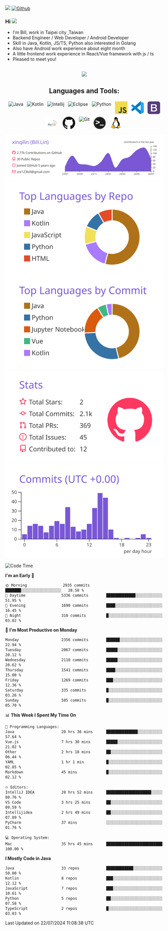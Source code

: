 
![](https://visitor-badge.laobi.icu/badge?page_id=xinqilin.xinqilin)
[![Github](https://img.shields.io/github/followers/xinqilin?label=Follow&style=social)](https://github.com/xinqilin)

### Hi <img src="https://raw.githubusercontent.com/MartinHeinz/MartinHeinz/master/wave.gif" width="35px">

- I'm Bill, work in Taipei city ,Taiwan
- Backend Engineer / Web Developer / Android Developer
- Skill in Java, Kotlin, JS/TS, Python also interested in Golang
- Also have Android work experience about eight month
- A little frontend work experience in React/Vue framework with js / ts
- Pleased to meet you!


<br />

<div align="center">
<img src="https://github-profile-trophy.vercel.app/?username=xinqilin&column=5&margin-w=15&margin-h=15" />

## Languages and Tools:
<p align="center">
<img alt="Java" src="https://raw.githubusercontent.com/jmnote/z-icons/master/svg/java.svg" height="40" style="vertical-align:top; margin:4px">
<img alt="Kotlin" src="https://img.icons8.com/color/48/000000/kotlin.png" height="40" style="vertical-align:top; margin:4px">
<img alt="Intellij" src="https://img.icons8.com/color/48/000000/intellij-idea.png" height="40" style="vertical-align:top; margin:4px"/>
<img alt="Eclipse" src="https://img.icons8.com/ios-filled/50/000000/java-eclipse.png" height="40" style="vertical-align:top; margin:4px"/>
<img alt="Python" height="40" style="vertical-align:top; margin:4px" src="https://cdn.jsdelivr.net/gh/devicons/devicon/icons/python/python-plain.svg" />
<img alt="Javascript" src="https://raw.githubusercontent.com/github/explore/80688e429a7d4ef2fca1e82350fe8e3517d3494d/topics/javascript/javascript.png" height="40" style="vertical-align:top; margin:4px">
<img alt="VS Code" src="https://raw.githubusercontent.com/github/explore/80688e429a7d4ef2fca1e82350fe8e3517d3494d/topics/visual-studio-code/visual-studio-code.png"  height="40" style="vertical-align:top; margin:4px">
<img alt="Bootstrap"  src="https://raw.githubusercontent.com/github/explore/80688e429a7d4ef2fca1e82350fe8e3517d3494d/topics/bootstrap/bootstrap.png" height="40" style="vertical-align:top; margin:4px">
<img alt="MySQL"src="https://raw.githubusercontent.com/github/explore/80688e429a7d4ef2fca1e82350fe8e3517d3494d/topics/mysql/mysql.png" height="40" style="vertical-align:top; margin:4px">
<img alt="Github" src="https://raw.githubusercontent.com/github/explore/78df643247d429f6cc873026c0622819ad797942/topics/github/github.png" height="40" style="vertical-align:top; margin:4px">

<img alt="Git" src="https://raw.githubusercontent.com/jmnote/z-icons/master/svg/git.svg" height="40" style="vertical-align:top; margin:4px">
<img alt="Terminal" src="https://raw.githubusercontent.com/github/explore/80688e429a7d4ef2fca1e82350fe8e3517d3494d/topics/terminal/terminal.png" height="40" style="vertical-align:top; margin:4px">
<img alt="Linux" src="https://raw.githubusercontent.com/github/explore/80688e429a7d4ef2fca1e82350fe8e3517d3494d/topics/linux/linux.png" height="40" style="vertical-align:top; margin:4px" alt="Windows" height="40" style="vertical-align:top; margin:4px">
</p>

<!-- <p align="center"><img  src="https://leetcode.card.workers.dev/?username=xinqilin&theme=auto" alt="xinqilin-leetcode" /></p> -->

<!-- <div width="100%">   
 <a href="https://readme-stats-cfgj2cxdy.vercel.app/api?username=xinqilin&count_private=true&show_icons=true&theme=algolia">
   <img  align="left" src="https://github-readme-stats.vercel.app/api?username=xinqilin&show_icons=true&theme=algolia&card_width=4" width="400"/>
 </a>
 <a href="https://readme-stats-cfgj2cxdy.vercel.app/api/top-langs/?username=xinqilin&hide=php,html,css&theme=algolia">
  <img  align="right" src="https://github-readme-stats.vercel.app/api/top-langs/?username=xinqilin&hide=html,css&theme=algolia&langs_count=10&layout=compact" />
 </a>
</div> -->

[![](https://raw.githubusercontent.com/xinqilin/xinqilin/master/profile-summary-card-output/buefy/0-profile-details.svg)](https://github.com/vn7n24fzkq/github-profile-summary-cards)
[![](https://raw.githubusercontent.com/xinqilin/xinqilin/master/profile-summary-card-output/buefy/1-repos-per-language.svg)](https://github.com/vn7n24fzkq/github-profile-summary-cards) 
[![](https://raw.githubusercontent.com/xinqilin/xinqilin/master/profile-summary-card-output/buefy/2-most-commit-language.svg)](https://github.com/vn7n24fzkq/github-profile-summary-cards)
[![](https://raw.githubusercontent.com/xinqilin/xinqilin/master/profile-summary-card-output/buefy/3-stats.svg)](https://github.com/vn7n24fzkq/github-profile-summary-cards) 
[![](https://raw.githubusercontent.com/xinqilin/xinqilin/master/profile-summary-card-output/buefy/4-productive-time.svg)](https://github.com/vn7n24fzkq/github-profile-summary-cards)

</div>
 
<!--START_SECTION:waka-->
![Code Time](http://img.shields.io/badge/Code%20Time-2%2C971%20hrs%208%20mins-blue)

**I'm an Early 🐤** 

```text
🌞 Morning                2935 commits        ███████░░░░░░░░░░░░░░░░░░   28.58 % 
🌆 Daytime                5336 commits        █████████████░░░░░░░░░░░░   51.95 % 
🌃 Evening                1690 commits        ████░░░░░░░░░░░░░░░░░░░░░   16.45 % 
🌙 Night                  310 commits         █░░░░░░░░░░░░░░░░░░░░░░░░   03.02 % 
```
📅 **I'm Most Productive on Monday** 

```text
Monday                   2356 commits        ██████░░░░░░░░░░░░░░░░░░░   22.94 % 
Tuesday                  2067 commits        █████░░░░░░░░░░░░░░░░░░░░   20.12 % 
Wednesday                2118 commits        █████░░░░░░░░░░░░░░░░░░░░   20.62 % 
Thursday                 1541 commits        ████░░░░░░░░░░░░░░░░░░░░░   15.00 % 
Friday                   1269 commits        ███░░░░░░░░░░░░░░░░░░░░░░   12.36 % 
Saturday                 335 commits         █░░░░░░░░░░░░░░░░░░░░░░░░   03.26 % 
Sunday                   585 commits         █░░░░░░░░░░░░░░░░░░░░░░░░   05.70 % 
```


📊 **This Week I Spent My Time On** 

```text
💬 Programming Languages: 
Java                     20 hrs 36 mins      ██████████████░░░░░░░░░░░   57.64 % 
Vue.js                   7 hrs 30 mins       █████░░░░░░░░░░░░░░░░░░░░   21.02 % 
Other                    2 hrs 18 mins       ██░░░░░░░░░░░░░░░░░░░░░░░   06.44 % 
YAML                     1 hr 1 min          █░░░░░░░░░░░░░░░░░░░░░░░░   02.85 % 
Markdown                 45 mins             █░░░░░░░░░░░░░░░░░░░░░░░░   02.12 % 

🔥 Editors: 
IntelliJ IDEA            28 hrs 52 mins      ████████████████████░░░░░   80.76 % 
VS Code                  3 hrs 25 mins       ██░░░░░░░░░░░░░░░░░░░░░░░   09.59 % 
Intellijidea             2 hrs 49 mins       ██░░░░░░░░░░░░░░░░░░░░░░░   07.89 % 
PyCharm                  37 mins             ░░░░░░░░░░░░░░░░░░░░░░░░░   01.76 % 

💻 Operating System: 
Mac                      35 hrs 45 mins      █████████████████████████   100.00 % 
```

**I Mostly Code in Java** 

```text
Java                     33 repos            ████████████░░░░░░░░░░░░░   50.00 % 
Kotlin                   8 repos             ███░░░░░░░░░░░░░░░░░░░░░░   12.12 % 
JavaScript               7 repos             ███░░░░░░░░░░░░░░░░░░░░░░   10.61 % 
Python                   5 repos             ██░░░░░░░░░░░░░░░░░░░░░░░   07.58 % 
TypeScript               2 repos             █░░░░░░░░░░░░░░░░░░░░░░░░   03.03 % 
```




 Last Updated on 22/07/2024 11:08:38 UTC
<!--END_SECTION:waka-->
 
 
<!-- <img src="https://wakatime.com/share/@abb22933-8532-4f24-8a13-e9e97bfee0f0/e937d23b-e152-4ff2-8509-e5b981912493.svg"  alt="Coding Chart" style="border-radius: 10px;border: solid 10px;" /> -->



